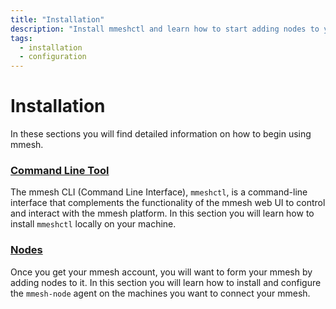 ```yaml
---
title: "Installation"
description: "Install mmeshctl and learn how to start adding nodes to your mmesh virtual private topology. Available for x86 and ARM on Linux, Windows and macOS."
tags:
  - installation
  - configuration
---
```


# Installation

In these sections you will find detailed information on how to begin using mmesh.

### [Command Line Tool](/docs/platform/installation/cli/)

The mmesh CLI (Command Line Interface), `mmeshctl`, is a command-line interface that complements the functionality of the mmesh web UI to control and interact with the mmesh platform. In this section you will learn how to install `mmeshctl` locally on your machine.

### [Nodes](/docs/platform/installation/nodes/)

Once you get your mmesh account, you will want to form your mmesh by adding nodes to it. In this section you will learn how to install and configure the `mmesh-node` agent on the machines you want to connect your mmesh.
